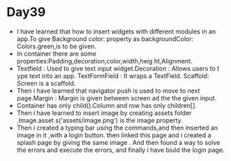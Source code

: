 # Day39

* I have learned that how to insert widgets with different modules in an app.To give Background color: property as backgroundColor: Colors.green,is to be given.
 * In container there are some properties:Padding,decoration,color,width,heig    ht,Alignment.
 * Textfield :  Used to give text input widget.Decoration : Allows users to t    ype text into an app. TextFormField : It wraps a TextField. Scaffold: Screen     is a scaffold.
 * Then i have learned that navigator push is used to move to next page.Margin : Margin is given between screen ad the the given input.
 * Container has only child().Column and row has only children[].
 * Then i have learned to insert image by creating assets folder ,Image.asset    s('assets/image.png') is the image property.
* Then i created a typing bar using the commands,and then inserted an image in it ,with a login button. then linked this page and i created a splash page by giving the same image . And then found a way to solve the errors and execute the errors, and finally i have biuld the login page. 


